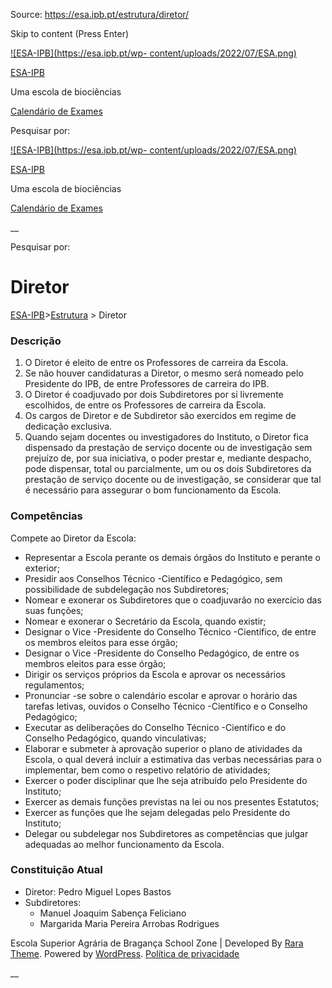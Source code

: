 Source: https://esa.ipb.pt/estrutura/diretor/

Skip to content (Press Enter)

[![ESA-IPB](https://esa.ipb.pt/wp-
content/uploads/2022/07/ESA.png)](https://esa.ipb.pt/)

[ESA-IPB](https://esa.ipb.pt/)

Uma escola de biociências

[Calendário de Exames](https://esa.ipb.pt/horarios/)

Pesquisar por:

  

  

  

  

  

[![ESA-IPB](https://esa.ipb.pt/wp-
content/uploads/2022/07/ESA.png)](https://esa.ipb.pt/)

[ESA-IPB](https://esa.ipb.pt/)

Uma escola de biociências

[Calendário de Exames](https://esa.ipb.pt/horarios/)

  

__

Pesquisar por:

# Diretor

[ESA-IPB](https://esa.ipb.pt)>[Estrutura](https://esa.ipb.pt/estrutura/) >
Diretor

### Descrição

  1. O Diretor é eleito de entre os Professores de carreira da Escola.
  2. Se não houver candidaturas a Diretor, o mesmo será nomeado pelo Presidente do IPB, de entre Professores de carreira do IPB.
  3. O Diretor é coadjuvado por dois Subdiretores por si livremente escolhidos, de entre os Professores de carreira da Escola.
  4. Os cargos de Diretor e de Subdiretor são exercidos em regime de dedicação exclusiva.
  5. Quando sejam docentes ou investigadores do Instituto, o Diretor fica dispensado da prestação de serviço docente ou de investigação sem prejuízo de, por sua iniciativa, o poder prestar e, mediante despacho, pode dispensar, total ou parcialmente, um ou os dois Subdiretores da prestação de serviço docente ou de investigação, se considerar que tal é necessário para assegurar o bom funcionamento da Escola.

### Competências

Compete ao Diretor da Escola:

  * Representar a Escola perante os demais órgãos do Instituto e perante o exterior;
  * Presidir aos Conselhos Técnico -Científico e Pedagógico, sem possibilidade de subdelegação nos Subdiretores;
  * Nomear e exonerar os Subdiretores que o coadjuvarão no exercício das suas funções;
  * Nomear e exonerar o Secretário da Escola, quando existir;
  * Designar o Vice -Presidente do Conselho Técnico -Científico, de entre os membros eleitos para esse órgão;
  * Designar o Vice -Presidente do Conselho Pedagógico, de entre os membros eleitos para esse órgão;
  * Dirigir os serviços próprios da Escola e aprovar os necessários regulamentos;
  * Pronunciar -se sobre o calendário escolar e aprovar o horário das tarefas letivas, ouvidos o Conselho Técnico -Científico e o Conselho Pedagógico;
  * Executar as deliberações do Conselho Técnico -Científico e do Conselho Pedagógico, quando vinculativas;
  * Elaborar e submeter à aprovação superior o plano de atividades da Escola, o qual deverá incluir a estimativa das verbas necessárias para o implementar, bem como o respetivo relatório de atividades;
  * Exercer o poder disciplinar que lhe seja atribuído pelo Presidente do Instituto;
  * Exercer as demais funções previstas na lei ou nos presentes Estatutos;
  * Exercer as funções que lhe sejam delegadas pelo Presidente do Instituto;
  * Delegar ou subdelegar nos Subdiretores as competências que julgar adequadas ao melhor funcionamento da Escola.

### Constituição Atual

  * Diretor: Pedro Miguel Lopes Bastos
  * Subdiretores:
    * Manuel Joaquim Sabença Feliciano
    * Margarida Maria Pereira Arrobas Rodrigues

  

Escola Superior Agrária de Bragança  School Zone | Developed By [Rara Theme](https://rarathemes.com/). Powered by [WordPress](https://wordpress.org/).  [Política de privacidade](https://esa.ipb.pt/politica-de-privacidade/)

__